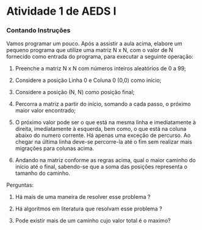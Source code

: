 <h1>Atividade 1 de AEDS I</h1>

<h3>Contando Instruções</h3>

<p>Vamos programar um pouco. Após a assistir a aula acima, elabore um pequeno programa que utilize uma matriz N x N, com o valor de N fornecido como entrada do programa, para executar a seguinte operação:

1) Preenche a matriz N x N com números inteiros aleatórios de 0 a 99;

2) Considere a posição Linha 0 e Coluna 0 (0,0) como início;

3) Considere a posição (N, N) como posição final;

4) Percorra a matriz a partir do início, somando a cada passo, o próximo maior valor encontrado;

5) O próximo valor pode ser o que está na mesma linha e imediatamente à direita, imediatamente à esquerda, bem como, o que está na coluna abaixo do numero corrente. Há apenas uma exceção de percurso. Ao chegar na última linha deve-se percorre-la até o fim sem realizar mais migrações para colunas acima. 

6) Andando na matriz conforme as regras acima, qual o maior caminho do início até o final, sabendo-se que a soma das posições representa o tamanho do caminho.</p>

Perguntas:

1) Há mais de uma maneira de resolver esse problema ?

2) Há algoritmos em literatura que resolvam esse problema ?

3) Pode existir mais de um caminho cujo valor total é o maximo?
